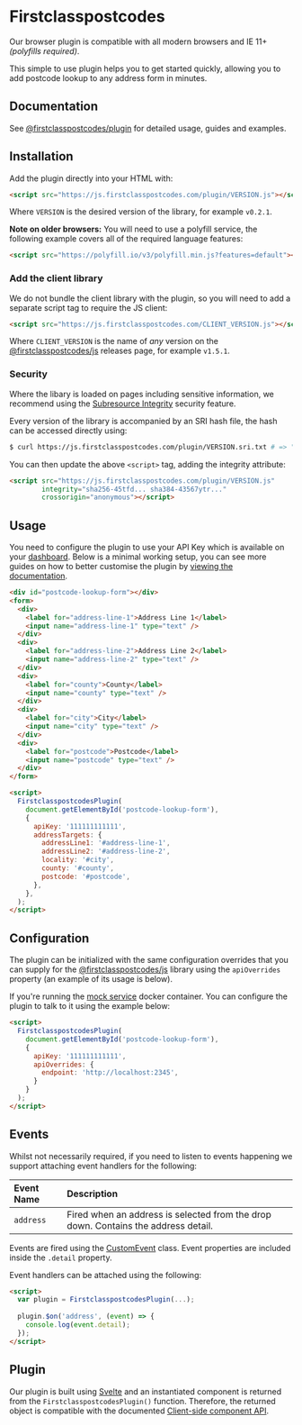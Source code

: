 # Firstclasspostcodes
Our browser plugin is compatible with all modern browsers and IE 11+ _(polyfills required)_.

This simple to use plugin helps you to get started quickly, allowing you to add postcode lookup to any address form in minutes. 

## Documentation
See [@firstclasspostcodes/plugin](https://docs.firstclasspostcodes.com/js/plugin) for detailed usage, guides and examples.

## Installation
Add the plugin directly into your HTML with:

```html
<script src="https://js.firstclasspostcodes.com/plugin/VERSION.js"></script>
```

Where `VERSION` is the desired version of the library, for example `v0.2.1`. 

**Note on older browsers:** You will need to use a polyfill service, the following example covers all of the required language features:

```html
<script src="https://polyfill.io/v3/polyfill.min.js?features=default"></script>
```

### Add the client library
We do not bundle the client library with the plugin, so you will need to add a separate script tag to require the JS client:

```html
<script src="https://js.firstclasspostcodes.com/CLIENT_VERSION.js"></script>
```

Where `CLIENT_VERSION` is the name of _any_ version on the [@firstclasspostcodes/js](https://github.com/firstclasspostcodes/firstclasspostcodes-js/releases) releases page, for example `v1.5.1`.

### Security
Where the libary is loaded on pages including sensitive information, we recommend using the [Subresource Integrity](https://developer.mozilla.org/en-US/docs/Web/Security/Subresource_Integrity) security feature. 

Every version of the library is accompanied by an SRI hash file, the hash can be accessed directly using:

```sh
$ curl https://js.firstclasspostcodes.com/plugin/VERSION.sri.txt # => "sha256-45tfd... sha384-43567ytr..."
```

You can then update the above `<script>` tag, adding the integrity attribute:

```html
<script src="https://js.firstclasspostcodes.com/plugin/VERSION.js"
        integrity="sha256-45tfd... sha384-43567ytr..."
        crossorigin="anonymous"></script>
```

## Usage
You need to configure the plugin to use your API Key which is available on your [dashboard](https://dashboard.firstclasspostcodes.com/key). Below is a minimal working setup, you can see more guides on how to better customise the plugin by [viewing the documentation](https://docs.firstclasspostcodes.com/js/plugin).

```html
<div id="postcode-lookup-form"></div>
<form>
  <div>
    <label for="address-line-1">Address Line 1</label>
    <input name="address-line-1" type="text" />
  </div>
  <div>
    <label for="address-line-2">Address Line 2</label>
    <input name="address-line-2" type="text" />
  </div>
  <div>
    <label for="county">County</label>
    <input name="county" type="text" />
  </div>
  <div>
    <label for="city">City</label>
    <input name="city" type="text" />
  </div>
  <div>
    <label for="postcode">Postcode</label>
    <input name="postcode" type="text" />
  </div>
</form>

<script>
  FirstclasspostcodesPlugin(
    document.getElementById('postcode-lookup-form'), 
    {
      apiKey: '111111111111', 
      addressTargets: {
        addressLine1: '#address-line-1',
        addressLine2: '#address-line-2',
        locality: '#city',
        county: '#county',
        postcode: '#postcode',
      },
    },
  );  
</script>
```

## Configuration
The plugin can be initialized with the same configuration overrides that you can supply for the [@firstclasspostcodes/js](https://github.com/firstclasspostcodes/firstclasspostcodes-js#configuration) library using the `apiOverrides` property (an example of its usage is below).

If you're running the [mock service](https://github.com/firstclasspostcodes/firstclasspostcodes-mock) docker container. You can configure the plugin to talk to it using the example below:

```html
<script>
  FirstclasspostcodesPlugin(
    document.getElementById('postcode-lookup-form'), 
    {
      apiKey: '111111111111', 
      apiOverrides: {
        endpoint: 'http://localhost:2345',
      }
    }
  );  
</script>
```

## Events
Whilst not necessarily required, if you need to listen to events happening we support attaching event handlers for the following:

| Event Name | Description |
|:-------|:--------|
| `address` | Fired when an address is selected from the drop down. Contains the address detail. |

Events are fired using the [CustomEvent](https://developer.mozilla.org/en/docs/Web/API/CustomEvent) class. Event properties are included inside the `.detail` property.

Event handlers can be attached using the following:

```html
<script>
  var plugin = FirstclasspostcodesPlugin(...);
  
  plugin.$on('address', (event) => {
    console.log(event.detail);
  });
</script>
```

## Plugin
Our plugin is built using [Svelte](https://svelte.dev) and an instantiated component is returned from the `FirstclasspostcodesPlugin()` function. Therefore, the returned object is compatible with the documented [Client-side component API](https://svelte.dev/docs#Client-side_component_API).